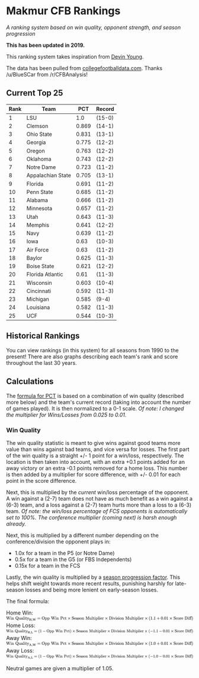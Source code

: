 # Makmur CFB Rankings
*A ranking system based on win quality, opponent strength, and season progression*

**This has been updated in 2019.**

This ranking system takes inspiration from [Devin Young](http://www.devinyoungweb.com/blog/cfb-rankings-the-right-way).

The data has been pulled from [collegefootballdata.com](https://collegefootballdata.com/). Thanks /u/BlueSCar from /r/CFBAnalysis!

## Current Top 25
| Rank | Team              | PCT   | Record |
|------|-------------------|-------|--------|
| 1    | LSU               | 1.0   | (15-0) |
| 2    | Clemson           | 0.869 | (14-1) |
| 3    | Ohio State        | 0.831 | (13-1) |
| 4    | Georgia           | 0.775 | (12-2) |
| 5    | Oregon            | 0.763 | (12-2) |
| 6    | Oklahoma          | 0.743 | (12-2) |
| 7    | Notre Dame        | 0.723 | (11-2) |
| 8    | Appalachian State | 0.705 | (13-1) |
| 9    | Florida           | 0.691 | (11-2) |
| 10   | Penn State        | 0.685 | (11-2) |
| 11   | Alabama           | 0.666 | (11-2) |
| 12   | Minnesota         | 0.657 | (11-2) |
| 13   | Utah              | 0.643 | (11-3) |
| 14   | Memphis           | 0.641 | (12-2) |
| 15   | Navy              | 0.639 | (11-2) |
| 16   | Iowa              | 0.63  | (10-3) |
| 17   | Air Force         | 0.63  | (11-2) |
| 18   | Baylor            | 0.625 | (11-3) |
| 19   | Boise State       | 0.621 | (12-2) |
| 20   | Florida Atlantic  | 0.61  | (11-3) |
| 21   | Wisconsin         | 0.603 | (10-4) |
| 22   | Cincinnati        | 0.592 | (11-3) |
| 23   | Michigan          | 0.585 | (9-4)  |
| 24   | Louisiana         | 0.582 | (11-3) |
| 25   | UCF               | 0.544 | (10-3) |

## Historical Rankings

You can view rankings (in this system) for all seasons from 1990 to the present! There are also graphs describing each team's rank and score throughout the last 30 years.

## Calculations

The [formula for PCT](/Images/Eqs/Raw_Pct.png "Raw Percentage Formula") is based on a combination of win quality (described more below) and the team's current record (taking into account the number of games played). It is then normalized to a 0-1 scale. *Of note: I changed the multiplier for Wins/Losses from 0.025 to 0.01.*

### Win Quality

The win quality statistic is meant to give wins against good teams more value than wins against bad teams, and vice versa for losses. The first part of the win quality is a straight +/- 1 point for a win/loss, respectively. The location is then taken into account, with an extra +0.1 points added for an away victory or an extra -0.1 points removed for a home loss. This number is then added by a multiplier for score difference, with +/- 0.01 for each point in the score difference.

Next, this is multiplied by the *current* win/loss percentage of the opponent. A win against a (2-7) team does not have as much benefit as a win against a (6-3) team, and a loss against a (2-7) team hurts more than a loss to a (6-3) team. *Of note: the win/loss percentage of FCS opponents is automatically set to 100%. The conference multiplier (coming next) is harsh enough already.*

Next, this is multiplied by a different number depending on the conference/division the opponent plays in:

* 1.0x for a team in the P5 (or Notre Dame)
* 0.5x for a team in the G5 (or FBS Independents)
* 0.15x for a team in the FCS

Lastly, the win quality is multiplied by a [season progression factor](/Images/Eqs/Season_Multiplier.png "Season Multiplier"). This helps shift weight towards more recent results, punishing harshly for late-season losses and being more lenient on early-season losses.

The final formula:

Home Win:
![Home Win](/Images/Eqs/WQ_HW.png "Home Win")
Home Loss:
![Home Loss](/Images/Eqs/WQ_HL.png "Home Loss")
Away Win:
![Away Win](/Images/Eqs/WQ_AW.png "Away Win")
Away Loss:
![Away Loss](/Images/Eqs/WQ_AL.png "Away Loss")

Neutral games are given a multiplier of 1.05.
